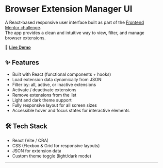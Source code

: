 # Browser Extension Manager UI

A React-based responsive user interface built as part of the [Frontend Mentor challenge](https://www.frontendmentor.io/challenges/browser-extension-manager-ui-yNZnOfsMAp).  
The app provides a clean and intuitive way to view, filter, and manage browser extensions.

🔗 **[Live Demo](https://browser-extension-manager-ui-ebon.vercel.app/)**

## ✨ Features

- Built with React (functional components + hooks)  
- Load extension data dynamically from JSON  
- Filter by: all, active, or inactive extensions  
- Activate / deactivate extensions  
- Remove extensions from the list  
- Light and dark theme support  
- Fully responsive layout for all screen sizes  
- Accessible hover and focus states for interactive elements  

## 🛠 Tech Stack

- React (Vite / CRA)  
- CSS (Flexbox & Grid for responsive layouts)  
- JSON for extension data  
- Custom theme toggle (light/dark mode)  

---

